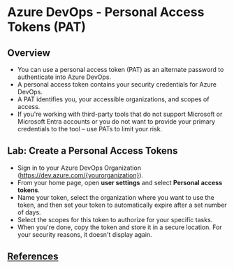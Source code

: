 # Azure DevOps - Personal Access Tokens (PAT)

## Overview

- You can use a personal access token (PAT) as an alternate password to authenticate into Azure DevOps.
- A personal access token contains your security credentials for Azure DevOps.
- A PAT identifies you, your accessible organizations, and scopes of access.
- If you're working with third-party tools that do not support Microsoft or Microsoft Entra accounts or you do not want to provide your primary credentials to the tool – use PATs to limit your risk.

## Lab: Create a Personal Access Tokens

- Sign in to your Azure DevOps Organization (https://dev.azure.com/{yourorganization}).
- From your home page, open **user settings** and select **Personal access tokens**.
- Name your token, select the organization where you want to use the token, and then set your token to automatically expire after a set number of days.
- Select the scopes for this token to authorize for your specific tasks.
- When you're done, copy the token and store it in a secure location. For your security reasons, it doesn't display again.

## [References](https://learn.microsoft.com/en-us/azure/devops/organizations/accounts/use-personal-access-tokens-to-authenticate)
